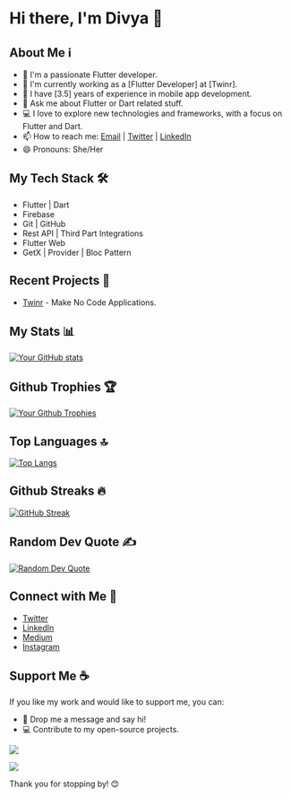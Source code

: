 # Hi there, I'm Divya 👋

## About Me ℹ️

- 🌱 I'm a passionate Flutter developer.
- 🔭 I'm currently working as a [Flutter Developer] at [Twinr].
- 💼 I have [3.5] years of experience in mobile app development.
- 💬 Ask me about Flutter or Dart related stuff.
- 💻 I love to explore new technologies and frameworks, with a focus on Flutter and Dart.
- 📫 How to reach me: [Email](mailto:divyadave789@gmail.com) | [Twitter](https://twitter.com/divyadave1205) | [LinkedIn](https://www.linkedin.com/in/divya-dave-09b099234/)
- 😄 Pronouns: She/Her

## My Tech Stack 🛠️

- Flutter | Dart
- Firebase
- Git | GitHub
- Rest API | Third Part Integrations
- Flutter Web
- GetX | Provider | Bloc Pattern

## Recent Projects 🚀

- [Twinr](builder.twinr.com) - Make No Code Applications.
  
## My Stats 📊

[![Your GitHub stats](https://github-readme-stats.vercel.app/api?username=divyadave1205&show_icons=true&theme=dark)](https://github.com/divyadave1205)

## Github Trophies 🏆

[![Your Github Trophies](https://github-profile-trophy.vercel.app/?username=divyadave1205&amp;theme=radical&amp;no-frame=false&amp;no-bg=false&amp;margin-w=4)](https://github.com/divyadave1205)

## Top Languages 🔝

[![Top Langs](https://github-readme-stats.vercel.app/api/top-langs/?username=divyadave1205&layout=compact&theme=dark)](https://github.com/divyadave1205)

## Github Streaks 🔥

[![GitHub Streak](https://github-readme-streak-stats.herokuapp.com/?user=divyadave1205&amp;theme=dark&amp;hide_border=false)](https://github.com/divyadave1205)

## Random Dev Quote ✍️ 

[![Random Dev Quote](https://quotes-github-readme.vercel.app/api?type=horizontal&amp;theme=radical)](https://github.com/divyadave1205)

## Connect with Me 🤝

- [Twitter](https://twitter.com/divyadave1205)
- [LinkedIn](https://www.linkedin.com/in/divya-dave-09b099234/)
- [Medium](https://medium.com/@divyadave1205)
- [Instagram](https://www.instagram.com/flutter_finesse_302/)

## Support Me ☕

If you like my work and would like to support me, you can:

- 💬 Drop me a message and say hi!
- 💻 Contribute to my open-source projects.
  
[![](https://img.shields.io/badge/Donate-Buy%20Me%20A%20Coffee-orange.svg?style=flat-square&amp;logo=buymeacoffee)](https://github.com/divyadave1205)

[![](https://visitcount.itsvg.in/api?id=divyadave1205&label=Profile%20Views&color=10&icon=0&pretty=false)](https://visitcount.itsvg.in)

Thank you for stopping by! 😊
